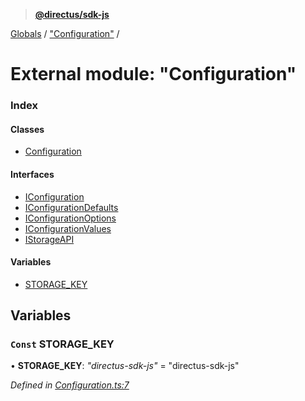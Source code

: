 > **[@directus/sdk-js](../README.md)**

[Globals](../README.md) / ["Configuration"](_configuration_.md) /

# External module: "Configuration"

### Index

#### Classes

* [Configuration](../classes/_configuration_.configuration.md)

#### Interfaces

* [IConfiguration](../interfaces/_configuration_.iconfiguration.md)
* [IConfigurationDefaults](../interfaces/_configuration_.iconfigurationdefaults.md)
* [IConfigurationOptions](../interfaces/_configuration_.iconfigurationoptions.md)
* [IConfigurationValues](../interfaces/_configuration_.iconfigurationvalues.md)
* [IStorageAPI](../interfaces/_configuration_.istorageapi.md)

#### Variables

* [STORAGE_KEY](_configuration_.md#const-storage_key)

## Variables

### `Const` STORAGE_KEY

• **STORAGE_KEY**: *"directus-sdk-js"* = "directus-sdk-js"

*Defined in [Configuration.ts:7](https://github.com/direcuts/sdk-js/tree/master/Configuration.ts#L7)*